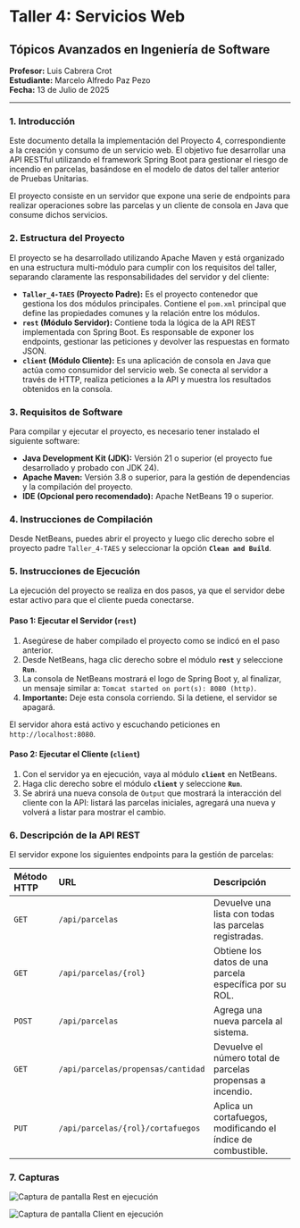 # Taller 4: Servicios Web

## Tópicos Avanzados en Ingeniería de Software

**Profesor:** Luis Cabrera Crot  
**Estudiante:** Marcelo Alfredo Paz Pezo  
**Fecha:** 13 de Julio de 2025

---

### 1. Introducción

Este documento detalla la implementación del Proyecto 4, correspondiente a la creación y consumo de un servicio web. El objetivo fue desarrollar una API RESTful utilizando el framework Spring Boot para gestionar el riesgo de incendio en parcelas, basándose en el modelo de datos del taller anterior de Pruebas Unitarias.

El proyecto consiste en un servidor que expone una serie de endpoints para realizar operaciones sobre las parcelas y un cliente de consola en Java que consume dichos servicios.

### 2. Estructura del Proyecto

El proyecto se ha desarrollado utilizando Apache Maven y está organizado en una estructura multi-módulo para cumplir con los requisitos del taller, separando claramente las responsabilidades del servidor y del cliente:

* **`Taller_4-TAES` (Proyecto Padre):** Es el proyecto contenedor que gestiona los dos módulos principales. Contiene el `pom.xml` principal que define las propiedades comunes y la relación entre los módulos.
* **`rest` (Módulo Servidor):** Contiene toda la lógica de la API REST implementada con Spring Boot. Es responsable de exponer los endpoints, gestionar las peticiones y devolver las respuestas en formato JSON.
* **`client` (Módulo Cliente):** Es una aplicación de consola en Java que actúa como consumidor del servicio web. Se conecta al servidor a través de HTTP, realiza peticiones a la API y muestra los resultados obtenidos en la consola.

### 3. Requisitos de Software

Para compilar y ejecutar el proyecto, es necesario tener instalado el siguiente software:

* **Java Development Kit (JDK):** Versión 21 o superior (el proyecto fue desarrollado y probado con JDK 24).
* **Apache Maven:** Versión 3.8 o superior, para la gestión de dependencias y la compilación del proyecto.
* **IDE (Opcional pero recomendado):** Apache NetBeans 19 o superior.

### 4. Instrucciones de Compilación

Desde NetBeans, puedes abrir el proyecto y luego  clic derecho sobre el proyecto padre `Taller_4-TAES` y seleccionar la opción **`Clean and Build`**.

### 5. Instrucciones de Ejecución

La ejecución del proyecto se realiza en dos pasos, ya que el servidor debe estar activo para que el cliente pueda conectarse.

#### **Paso 1: Ejecutar el Servidor (`rest`)**

1. Asegúrese de haber compilado el proyecto como se indicó en el paso anterior.
2. Desde NetBeans, haga clic derecho sobre el módulo **`rest`** y seleccione **`Run`**.
3. La consola de NetBeans mostrará el logo de Spring Boot y, al finalizar, un mensaje similar a: `Tomcat started on port(s): 8080 (http)`.
4. **Importante:** Deje esta consola corriendo. Si la detiene, el servidor se apagará.

El servidor ahora está activo y escuchando peticiones en `http://localhost:8080`.

#### **Paso 2: Ejecutar el Cliente (`client`)**

1. Con el servidor ya en ejecución, vaya al módulo **`client`** en NetBeans.
2. Haga clic derecho sobre el módulo **`client`** y seleccione **`Run`**.
3. Se abrirá una nueva consola de `Output` que mostrará la interacción del cliente con la API: listará las parcelas iniciales, agregará una nueva y volverá a listar para mostrar el cambio.

### 6. Descripción de la API REST

El servidor expone los siguientes endpoints para la gestión de parcelas:

| Método HTTP | URL                                    | Descripción                                             |
| :---------- | :------------------------------------- | :------------------------------------------------------ |
| `GET`       | `/api/parcelas`                        | Devuelve una lista con todas las parcelas registradas.  |
| `GET`       | `/api/parcelas/{rol}`                  | Obtiene los datos de una parcela específica por su ROL. |
| `POST`      | `/api/parcelas`                        | Agrega una nueva parcela al sistema.                    |
| `GET`       | `/api/parcelas/propensas/cantidad`     | Devuelve el número total de parcelas propensas a incendio. |
| `PUT`       | `/api/parcelas/{rol}/cortafuegos`      | Aplica un cortafuegos, modificando el índice de combustible. |

### 7. Capturas

![Captura de pantalla Rest en ejecución](captura_rest.png)

![Captura de pantalla Client en ejecución](captura_client.png)